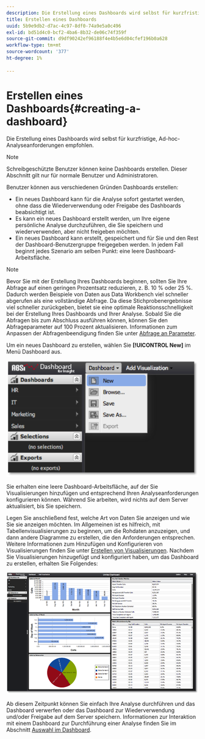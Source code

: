 ```yaml
---
description: Die Erstellung eines Dashboards wird selbst für kurzfristige, Ad-hoc-Analyseanforderungen empfohlen.
title: Erstellen eines Dashboards
uuid: 5b9e9db2-d7ac-4c97-8df0-74a9e5a0c496
exl-id: bd51d4c0-bcf2-4ba6-8b32-de06c74f359f
source-git-commit: d9df90242ef96188f4e4b5e6d04cfef196b0a628
workflow-type: tm+mt
source-wordcount: '377'
ht-degree: 1%

---
```


# Erstellen eines Dashboards{#creating-a-dashboard}

Die Erstellung eines Dashboards wird selbst für kurzfristige, Ad-hoc-Analyseanforderungen empfohlen.

>[!NOTE]
>
>Schreibgeschützte Benutzer können keine Dashboards erstellen. Dieser Abschnitt gilt nur für normale Benutzer und Administratoren.

Benutzer können aus verschiedenen Gründen Dashboards erstellen:

* Ein neues Dashboard kann für die Analyse sofort gestartet werden, ohne dass die Wiederverwendung oder Freigabe des Dashboards beabsichtigt ist.
* Es kann ein neues Dashboard erstellt werden, um Ihre eigene persönliche Analyse durchzuführen, die Sie speichern und wiederverwenden, aber nicht freigeben möchten.
* Ein neues Dashboard kann erstellt, gespeichert und für Sie und den Rest der Dashboard-Benutzergruppe freigegeben werden. In jedem Fall beginnt jedes Szenario am selben Punkt: eine leere Dashboard-Arbeitsfläche.

>[!NOTE]
>
>Bevor Sie mit der Erstellung Ihres Dashboards beginnen, sollten Sie Ihre Abfrage auf einen geringen Prozentsatz reduzieren, z. B. 10 % oder 25 %. Dadurch werden Beispiele von Daten aus Data Workbench viel schneller abgerufen als eine vollständige Abfrage. Da diese Stichprobenergebnisse viel schneller zurückgeben, bietet sie eine optimale Reaktionsschnelligkeit bei der Erstellung Ihres Dashboards und Ihrer Analyse. Sobald Sie die Abfragen bis zum Abschluss ausführen können, können Sie den Abfrageparameter auf 100 Prozent aktualisieren. Informationen zum Anpassen der Abfragenbeendigung finden Sie unter [Abfrage an Parameter](../../../home/c-adobe-data-workbench-dashboard/c-dashboards/c-query-to-parameter.md#concept-33db106e28bc4108bca9e8d0a440d323).

Um ein neues Dashboard zu erstellen, wählen Sie **[!UICONTROL New]** im Menü Dashboard aus.

![](assets/new_dashboard.png)

Sie erhalten eine leere Dashboard-Arbeitsfläche, auf der Sie Visualisierungen hinzufügen und entsprechend Ihren Analyseanforderungen konfigurieren können. Während Sie arbeiten, wird nichts auf dem Server aktualisiert, bis Sie speichern.

Legen Sie anschließend fest, welche Art von Daten Sie anzeigen und wie Sie sie anzeigen möchten. Im Allgemeinen ist es hilfreich, mit Tabellenvisualisierungen zu beginnen, um die Rohdaten anzuzeigen, und dann andere Diagramme zu erstellen, die den Anforderungen entsprechen. Weitere Informationen zum Hinzufügen und Konfigurieren von Visualisierungen finden Sie unter [Erstellen von Visualisierungen](../../../home/c-adobe-data-workbench-dashboard/c-visualizations/t-creating-visualizations.md#task-c6f1d20fa2484aeeb9a8487625054ecf). Nachdem Sie Visualisierungen hinzugefügt und konfiguriert haben, um das Dashboard zu erstellen, erhalten Sie Folgendes:

![](assets/after_configure.png)

Ab diesem Zeitpunkt können Sie einfach Ihre Analyse durchführen und das Dashboard verwerfen oder das Dashboard zur Wiederverwendung und/oder Freigabe auf dem Server speichern. Informationen zur Interaktion mit einem Dashboard zur Durchführung einer Analyse finden Sie im Abschnitt [Auswahl im Dashboard](../../../home/c-adobe-data-workbench-dashboard/c-making-selections-within-the-dashboard/c-making-selections-within-the-dashboard.md#concept-0989862de0044cc4bbfd7f4441275fc4).
